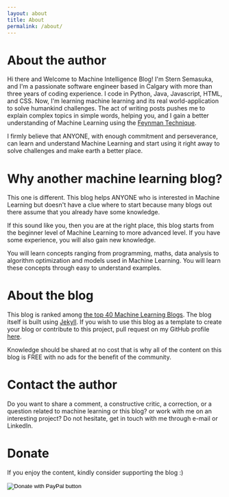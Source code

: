 ```yaml
---
layout: about
title: About
permalink: /about/
---
```

# About the author

Hi there and Welcome to Machine Intelligence Blog! I'm Stern Semasuka, and I'm a passionate software engineer based in Calgary with more than three years of coding experience. I code in Python, Java, Javascript, HTML, and CSS. Now, I'm learning machine learning and its real world-application to solve humankind challenges. The act of writing posts pushes me to explain complex topics in simple words, helping you, and I gain a better understanding of Machine Learning using the [Feynman Technique](https://www.youtube.com/watch?v=_f-qkGJBPts).

I firmly believe that ANYONE, with enough commitment and perseverance, can learn and understand Machine Learning and start using it right away to solve challenges and make earth a better place.

# Why another machine learning blog?

This one is different. This blog helps ANYONE who is interested in Machine Learning but doesn't have a clue where to start because many blogs out there assume that you already have some knowledge.

If this sound like you, then you are at the right place, this blog starts from the beginner level of Machine Learning to more advanced level. If you have some experience, you will also gain new knowledge.

You will learn concepts ranging from programming, maths, data analysis to algorithm optimization and models used in Machine Learning. You will learn these concepts through easy to understand examples.

# About the blog

This blog is ranked among [the top 40 Machine Learning Blogs](https://blog.feedspot.com/machine_learning_blogs/). The blog itself is built using [Jekyll](https://jekyllrb.com "Jekyll"). If you wish to use this blog as a template to create your blog or contribute to this project, pull request on my GitHub profile [here](https://github.com/semasuka/blog).

Knowledge should be shared at no cost that is why all of the content on this blog is FREE with no ads for the benefit of the community.

# Contact the author

Do you want to share a comment, a constructive critic, a correction, or a question related to machine learning or this blog? or work with me on an interesting project? Do not hesitate, get in touch with me through e-mail or LinkedIn.

# Donate

If you enjoy the content, kindly consider supporting the blog :)

<form action="https://www.paypal.com/cgi-bin/webscr" method="post" target="_top">
<input type="hidden" name="cmd" value="_s-xclick" />
<input type="hidden" name="hosted_button_id" value="CD3F4HSWGRUH2" />
<input type="image" src="https://www.paypalobjects.com/en_US/i/btn/btn_donateCC_LG.gif" border="0" name="submit" title="PayPal - The safer, easier way to pay online!" alt="Donate with PayPal button" />
<img alt="" border="0" src="https://www.paypal.com/en_CA/i/scr/pixel.gif" width="1" height="1" />
</form>